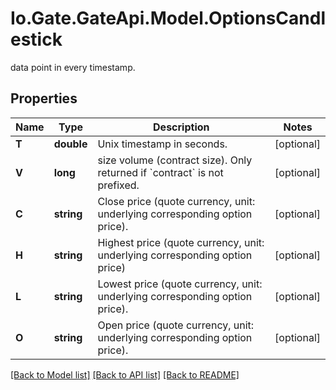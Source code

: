 
# Io.Gate.GateApi.Model.OptionsCandlestick

data point in every timestamp.

## Properties

Name | Type | Description | Notes
------------ | ------------- | ------------- | -------------
**T** | **double** | Unix timestamp in seconds. | [optional] 
**V** | **long** | size volume (contract size). Only returned if &#x60;contract&#x60; is not prefixed. | [optional] 
**C** | **string** | Close price (quote currency, unit: underlying corresponding option price). | [optional] 
**H** | **string** | Highest price (quote currency, unit: underlying corresponding option price) | [optional] 
**L** | **string** | Lowest price (quote currency, unit: underlying corresponding option price). | [optional] 
**O** | **string** | Open price (quote currency, unit: underlying corresponding option price). | [optional] 

[[Back to Model list]](../README.md#documentation-for-models)
[[Back to API list]](../README.md#documentation-for-api-endpoints)
[[Back to README]](../README.md)
